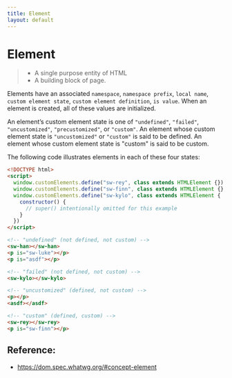 ```yaml
---
title: Element
layout: default
---
```


# Element

> - A single purpose entity of HTML
> - A building block of page.

Elements have an associated `namespace`, `namespace prefix`, `local name`, `custom element state`, `custom element definition`, `is value`. When an element is created, all of these values are initialized.

An element’s custom element state is one of `"undefined"`, `"failed"`, `"uncustomized"`, `"precustomized"`, or `"custom"`. An element whose custom element state is `"uncustomized"` or `"custom"` is said to be defined. An element whose custom element state is "custom" is said to be custom.

The following code illustrates elements in each of these four states:

```html
<!DOCTYPE html>
<script>
  window.customElements.define("sw-rey", class extends HTMLElement {})
  window.customElements.define("sw-finn", class extends HTMLElement {}, { extends: "p" })
  window.customElements.define("sw-kylo", class extends HTMLElement {
    constructor() {
      // super() intentionally omitted for this example
    }
  })
</script>

<!-- "undefined" (not defined, not custom) -->
<sw-han></sw-han>
<p is="sw-luke"></p>
<p is="asdf"></p>

<!-- "failed" (not defined, not custom) -->
<sw-kylo></sw-kylo>

<!-- "uncustomized" (defined, not custom) -->
<p></p>
<asdf></asdf>

<!-- "custom" (defined, custom) -->
<sw-rey></sw-rey>
<p is="sw-finn"></p>
```

## Reference:

- https://dom.spec.whatwg.org/#concept-element
